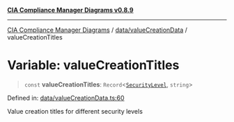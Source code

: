 [**CIA Compliance Manager Diagrams v0.8.9**](../../../README.md)

***

[CIA Compliance Manager Diagrams](../../../modules.md) / [data/valueCreationData](../README.md) / valueCreationTitles

# Variable: valueCreationTitles

> `const` **valueCreationTitles**: `Record`\<[`SecurityLevel`](../../../types/cia/type-aliases/SecurityLevel.md), `string`\>

Defined in: [data/valueCreationData.ts:60](https://github.com/Hack23/cia-compliance-manager/blob/e1ae27dd41c4ccea8a13cdec993022242a97dce3/src/data/valueCreationData.ts#L60)

Value creation titles for different security levels
